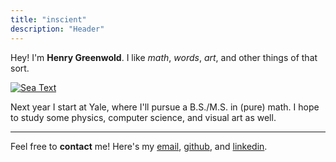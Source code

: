```yaml
---
title: "inscient"
description: "Header"
---
```


Hey! I'm **Henry Greenwold**. I like *math*, *words*, *art*, and other things of that sort.

[![Sea Text](/SeaCreature.png)](/SeaCreature.png)

Next year I start at Yale, where I'll pursue a B.S./M.S. in (pure) math. I hope to study some physics, computer science, and visual art as well.

---
Feel free to **contact** me! Here's my [email](mailto:henry.greenwold@gmail.com), [github](https://github.com/inscient), and [linkedin](https://www.example.com).